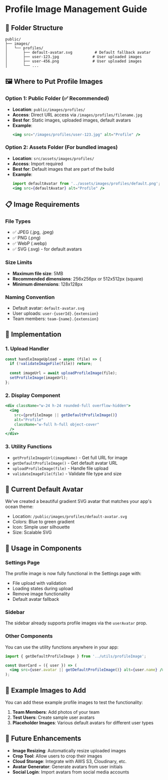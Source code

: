 # Profile Image Management Guide

## 📁 Folder Structure

```
public/
├── images/
│   └── profiles/
│       ├── default-avatar.svg          # Default fallback avatar
│       ├── user-123.jpg               # User uploaded images
│       ├── user-456.png               # User uploaded images
│       └── ...
```

## 🖼️ Where to Put Profile Images

### Option 1: Public Folder (✅ Recommended)
- **Location**: `public/images/profiles/`
- **Access**: Direct URL access via `/images/profiles/filename.jpg`
- **Best for**: Static images, uploaded images, default avatars
- **Example**: 
  ```jsx
  <img src="/images/profiles/user-123.jpg" alt="Profile" />
  ```

### Option 2: Assets Folder (For bundled images)
- **Location**: `src/assets/images/profiles/`
- **Access**: Import required
- **Best for**: Default images that are part of the build
- **Example**:
  ```jsx
  import defaultAvatar from '../assets/images/profiles/default.png';
  <img src={defaultAvatar} alt="Profile" />
  ```

## 📋 Image Requirements

### File Types
- ✅ JPEG (.jpg, .jpeg)
- ✅ PNG (.png)
- ✅ WebP (.webp)
- ✅ SVG (.svg) - for default avatars

### Size Limits
- **Maximum file size**: 5MB
- **Recommended dimensions**: 256x256px or 512x512px (square)
- **Minimum dimensions**: 128x128px

### Naming Convention
- Default avatar: `default-avatar.svg`
- User uploads: `user-{userId}.{extension}`
- Team members: `team-{name}.{extension}`

## 🔧 Implementation

### 1. Upload Handler
```jsx
const handleImageUpload = async (file) => {
  if (!validateImageFile(file)) return;
  
  const imageUrl = await uploadProfileImage(file);
  setProfileImage(imageUrl);
};
```

### 2. Display Component
```jsx
<div className="w-24 h-24 rounded-full overflow-hidden">
  <img 
    src={profileImage || getDefaultProfileImage()} 
    alt="Profile" 
    className="w-full h-full object-cover"
  />
</div>
```

### 3. Utility Functions
- `getProfileImageUrl(imageName)` - Get full URL for image
- `getDefaultProfileImage()` - Get default avatar URL
- `uploadProfileImage(file)` - Handle file upload
- `validateImageFile(file)` - Validate file type and size

## 🎨 Current Default Avatar

We've created a beautiful gradient SVG avatar that matches your app's ocean theme:
- Location: `/public/images/profiles/default-avatar.svg`
- Colors: Blue to green gradient
- Icon: Simple user silhouette
- Size: Scalable SVG

## 🚀 Usage in Components

### Settings Page
The profile image is now fully functional in the Settings page with:
- File upload with validation
- Loading states during upload
- Remove image functionality
- Default avatar fallback

### Sidebar
The sidebar already supports profile images via the `userAvatar` prop.

### Other Components
You can use the utility functions anywhere in your app:
```jsx
import { getDefaultProfileImage } from '../utils/profileImage';

const UserCard = ({ user }) => (
  <img src={user.avatar || getDefaultProfileImage()} alt={user.name} />
);
```

## 📝 Example Images to Add

You can add these example profile images to test the functionality:

1. **Team Members**: Add photos of your team
2. **Test Users**: Create sample user avatars
3. **Placeholder Images**: Various default avatars for different user types

## 🔄 Future Enhancements

- **Image Resizing**: Automatically resize uploaded images
- **Crop Tool**: Allow users to crop their images
- **Cloud Storage**: Integrate with AWS S3, Cloudinary, etc.
- **Avatar Generator**: Generate avatars from user initials
- **Social Login**: Import avatars from social media accounts

